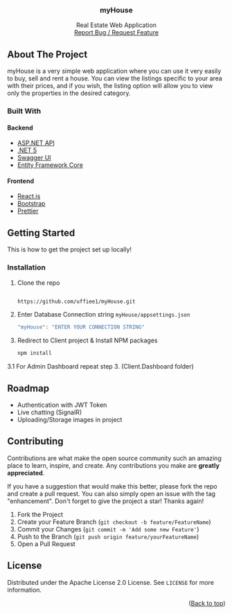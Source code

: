 <div id="top"></div>
<br />
<div align="center">
  <h3 align="center">myHouse</h3>
  <p align="center">
	Real Estate Web Application
    <br />
    <a href="https://github.com/uffiee1/myHouse/issues/new">Report Bug / </a>
    <a href="https://github.com/uffiee1/myHouse/discussions">Request Feature</a>
  </p>
</div>

## About The Project

myHouse is a very simple web application where you can use it very easily to buy, sell and rent a house. You can view the listings specific to your area with their prices, and if you wish, the listing option will allow you to view only the properties in the desired category. 

### Built With

#### Backend
- [ASP.NET API](https://dotnet.microsoft.com/en-us/apps/aspnet/apis)
- [.NET 5](https://dotnet.microsoft.com/en-us/download/dotnet/5.0)
- [Swagger UI](https://docs.microsoft.com/en-us/aspnet/core/tutorials/getting-started-with-swashbuckle?view=aspnetcore-5.0&tabs=visual-studio)
- [Entity Framework Core](https://docs.microsoft.com/en-us/ef/)

#### Frontend
- [React.js](https://reactjs.org)
- [Bootstrap](https://getbootstrap.com)
- [Prettier](https://prettier.io)

<!-- Prerequisites -->
## Getting Started
This is how to get the project set up locally!

<!-- Installation -->
### Installation
1. Clone the repo
   ```sh
   
   https://github.com/uffiee1/myHouse.git
   ```
   
2. Enter Database Connection string `myHouse/appsettings.json`
   ```js
   "myHouse": "ENTER YOUR CONNECTION STRING"
   ```
   
3. Redirect to Client project & Install NPM packages
   ```sh
   npm install
   ```
3.1 For Admin Dashboard repeat step 3. (Client.Dashboard folder)

<!-- Roadmap -->
## Roadmap

- Authentication with JWT Token
- Live chatting (SignalR)
- Uploading/Storage images in project

<!-- CONTRIBUTING -->
## Contributing

Contributions are what make the open source community such an amazing place to learn, inspire, and create. Any contributions you make are **greatly appreciated**.

If you have a suggestion that would make this better, please fork the repo and create a pull request. You can also simply open an issue with the tag "enhancement".
Don't forget to give the project a star! Thanks again!

1. Fork the Project
2. Create your Feature Branch (`git checkout -b feature/FeatureName`)
3. Commit your Changes (`git commit -m 'Add some new Feature'`)
4. Push to the Branch (`git push origin feature/yourFeatureName`)
5. Open a Pull Request


<!-- LICENSE -->
## License

Distributed under the Apache License 2.0 License. See `LICENSE` for more information.

<p align="right">(<a href="#top">Back to top</a>)</p>
